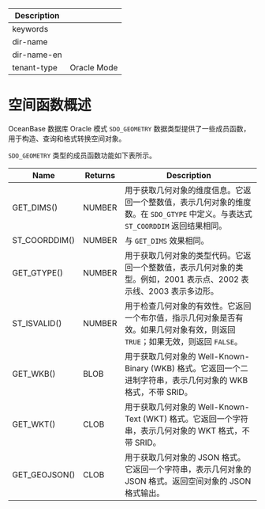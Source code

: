 | Description   |                 |
|---------------|-----------------|
| keywords      |                 |
| dir-name      |                 |
| dir-name-en   |                 |
| tenant-type   | Oracle Mode     |

# 空间函数概述

OceanBase 数据库 Oracle 模式 `SDO_GEOMETRY` 数据类型提供了一些成员函数，用于构造、查询和格式转换空间对象。

`SDO_GEOMETRY` 类型的成员函数功能如下表所示。

|     Name      | Returns | Description |
|---------------|---------|-------------|
| GET_DIMS()    | NUMBER  | 用于获取几何对象的维度信息。它返回一个整数值，表示几何对象的维度数。在 `SDO_GTYPE` 中定义。与表达式 `ST_COORDDIM` 返回结果相同。|
| ST_COORDDIM() | NUMBER  | 与 `GET_DIMS` 效果相同。|
| GET_GTYPE()   | NUMBER  | 用于获取几何对象的类型代码。它返回一个整数值，表示几何对象的类型。例如，2001 表示点、2002 表示线、2003 表示多边形。|
| ST_ISVALID()  | NUMBER  | 用于检查几何对象的有效性。它返回一个布尔值，指示几何对象是否有效。如果几何对象有效，则返回 `TRUE`；如果无效，则返回 `FALSE`。|
| GET_WKB()     | BLOB    | 用于获取几何对象的 Well-Known-Binary (WKB) 格式。它返回一个二进制字符串，表示几何对象的 WKB 格式，不带 SRID。|
| GET_WKT()     | CLOB    | 用于获取几何对象的 Well-Known-Text (WKT) 格式。它返回一个字符串，表示几何对象的 WKT 格式，不带 SRID。|
| GET_GEOJSON() | CLOB    | 用于获取几何对象的 JSON 格式。它返回一个字符串，表示几何对象的 JSON 格式。返回空间对象的 JSON 格式输出。|

